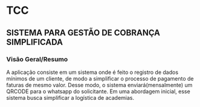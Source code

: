# TCC

## SISTEMA PARA GESTÃO DE COBRANÇA SIMPLIFICADA

### Visão Geral/Resumo

A aplicação consiste em um sistema onde é feito o registro de dados mínimos de um cliente, de modo a simplificar
o processo de pagamento de faturas de mesmo valor. Desse modo, o sistema enviará(mensalmente) um QRCODE para
o whatsapp do solicitante. Em uma abordagem inicial, esse sistema busca simplificar a logística de academias.





